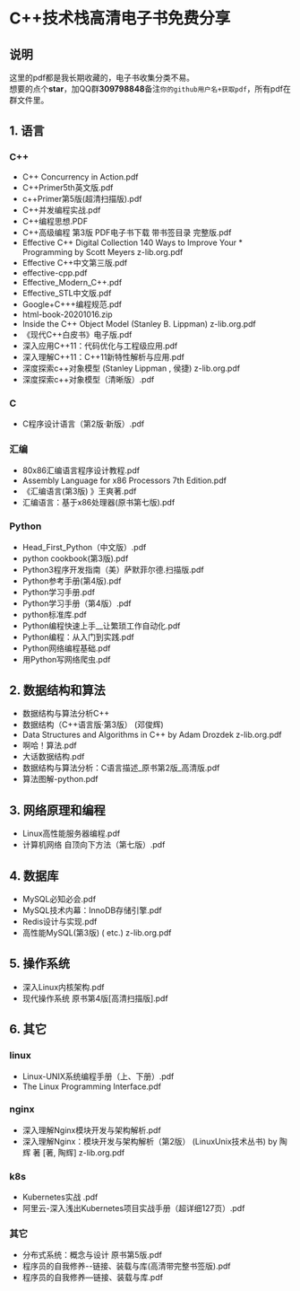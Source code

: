 # C++技术栈高清电子书免费分享
## 说明
这里的pdf都是我长期收藏的，电子书收集分类不易。  
想要的点个**star**，加QQ群**309798848**备注`你的github用户名+获取pdf`，所有pdf在群文件里。

## 1. 语言
### C++
* C++ Concurrency in Action.pdf
* C++Primer5th英文版.pdf
* c++Primer第5版(超清扫描版).pdf
* C++并发编程实战.pdf
* C++编程思想.PDF
* C++高级编程 第3版 PDF电子书下载 带书签目录 完整版.pdf
* Effective C++ Digital Collection 140 Ways to Improve Your * Programming by Scott Meyers z-lib.org.pdf
* Effective C++中文第三版.pdf
* effective-cpp.pdf
* Effective_Modern_C++.pdf
* Effective_STL中文版.pdf
* Google+C+++编程规范.pdf
* html-book-20201016.zip
* Inside the C++ Object Model (Stanley B. Lippman) z-lib.org.pdf
* 《现代C++白皮书》电子版.pdf
* 深入应用C++11：代码优化与工程级应用.pdf
* 深入理解C++11：C++11新特性解析与应用.pdf
* 深度探索c++对象模型 (Stanley Lippman , 侯捷) z-lib.org.pdf
* 深度探索c++对象模型（清晰版）.pdf
### C
* C程序设计语言（第2版·新版）.pdf
### 汇编
* 80x86汇编语言程序设计教程.pdf
* Assembly Language for x86 Processors 7th Edition.pdf
* 《汇编语言(第3版) 》王爽著.pdf
* 汇编语言：基于x86处理器(原书第七版).pdf 
### Python
* Head_First_Python（中文版）.pdf
* python cookbook(第3版).pdf
* Python3程序开发指南（美）萨默菲尔德.扫描版.pdf
* Python参考手册(第4版).pdf
* Python学习手册.pdf
* Python学习手册（第4版）.pdf
* python标准库.pdf
* Python编程快速上手__让繁琐工作自动化.pdf
* Python编程：从入门到实践.pdf
* Python网络编程基础.pdf
* 用Python写网络爬虫.pdf 

## 2. 数据结构和算法
* 数据结构与算法分析C++
* 数据结构（C++语言版·第3版） (邓俊辉)
* Data Structures and Algorithms in C++ by Adam Drozdek z-lib.org.pdf
* 啊哈！算法.pdf
* 大话数据结构.pdf
* 数据结构与算法分析：C语言描述_原书第2版_高清版.pdf
* 算法图解-python.pdf

## 3. 网络原理和编程
* Linux高性能服务器编程.pdf
* 计算机网络  自顶向下方法（第七版）.pdf


## 4. 数据库
* MySQL必知必会.pdf
* MySQL技术内幕：InnoDB存储引擎.pdf
* Redis设计与实现.pdf
* 高性能MySQL(第3版) ( etc.) z-lib.org.pdf

## 5. 操作系统
* 深入Linux内核架构.pdf
* 现代操作系统  原书第4版[高清扫描版].pdf

## 6. 其它
### linux
  * Linux-UNIX系统编程手册（上、下册）.pdf
  * The Linux Programming Interface.pdf
### nginx
   * 深入理解Nginx模块开发与架构解析.pdf
   * 深入理解Nginx：模块开发与架构解析（第2版） (LinuxUnix技术丛书) by 陶辉 著 [著, 陶辉] z-lib.org.pdf 

### k8s
* Kubernetes实战 .pdf
* 阿里云-深入浅出Kubernetes项目实战手册（超详细127页）.pdf

### 其它
* 分布式系统：概念与设计 原书第5版.pdf
* 程序员的自我修养--链接、装载与库(高清带完整书签版).pdf
* 程序员的自我修养—链接、装载与库.pdf